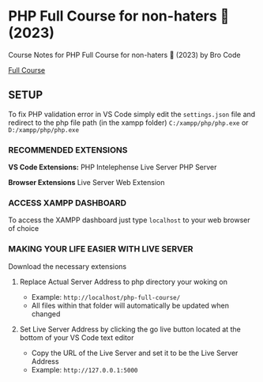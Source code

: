 # PHP Full Course for non-haters 🐘 (2023)

Course Notes for PHP Full Course for non-haters 🐘 (2023) by Bro Code

[Full Course](https://www.youtube.com/watch?v=zZ6vybT1HQs)

## SETUP

To fix PHP validation error in VS Code simply edit the `settings.json` file and redirect to the php file path (in the xampp folder)
`C:/xampp/php/php.exe` or `D:/xampp/php/php.exe`

### RECOMMENDED EXTENSIONS

**VS Code Extensions:**
PHP Intelephense
Live Server
PHP Server

**Browser Extensions**
Live Server Web Extension

### ACCESS XAMPP DASHBOARD

To access the XAMPP dashboard just type `localhost` to your web browser of choice

### MAKING YOUR LIFE EASIER WITH LIVE SERVER

Download the necessary extensions

1. Replace Actual Server Address to php directory your woking on
	- Example: `http://localhost/php-full-course/`
	- All files within that folder will automatically be updated when changed

2. Set Live Server Address by clicking the go live button located at the bottom of your VS Code text editor
	- Copy the URL of the Live Server and set it to be the Live Server Address
	- Example: `http://127.0.0.1:5000`

